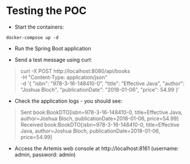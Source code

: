 # Testing the POC

- Start the containers:

`` docker-compose up -d ``

- Run the Spring Boot application

- Send a test message using curl:
> curl -X POST http://localhost:8080/api/books \
-H "Content-Type: application/json" \
-d '{
"isbn": "978-3-16-148410-0",
"title": "Effective Java",
"author": "Joshua Bloch",
"publicationDate": "2018-01-06",
"price": 54.99
}'

- Check the application logs - you should see:
> Sent book:BookDTO[isbn=978-3-16-148410-0, title=Effective Java, author=Joshua Bloch, publicationDate=2018-01-06, price=54.99]
  Received book:BookDTO[isbn=978-3-16-148410-0, title=Effective Java, author=Joshua Bloch, publicationDate=2018-01-06, price=54.99]

- Access the Artemis web console at http://localhost:8161 (username: admin, password: admin)